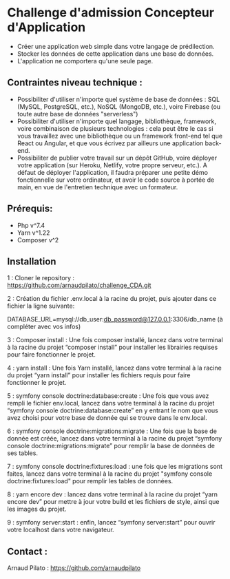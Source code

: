 # Challenge d'admission Concepteur d'Application

- Créer une application web simple dans votre langage de prédilection.
- Stocker les données de cette application dans une base de données.
- L'application ne comportera qu'une seule page.

## Contraintes niveau technique :

- Possibiliter d'utiliser n'importe quel système de base de données : SQL (MySQL, PostgreSQL, etc.), NoSQL (MongoDB, etc.), voire Firebase (ou toute autre base de données "serverless")
- Possibiliter d'utiliser n'importe quel langage, bibliothèque, framework, voire combinaison de plusieurs technologies : cela peut être le cas si vous travaillez avec une bibliothèque ou un framework front-end tel que React ou Angular, et que vous écrivez par ailleurs une application back-end.
- Possibiliter de publier votre travail sur un dépôt GitHub, voire déployer votre application (sur Heroku, Netlify, votre propre serveur, etc.). A défaut de déployer l'application, il faudra préparer une petite démo fonctionnelle sur votre ordinateur, et avoir le code source à portée de main, en vue de l'entretien technique avec un formateur.

## Prérequis:

- Php v^7.4
- Yarn v^1.22
- Composer v^2

## Installation
1 : Cloner le repository : 	        
https://github.com/arnaudpilato/challenge_CDA.git

2 : Création du fichier .env.local à la racine du projet, puis ajouter dans ce fichier la ligne suivante:

DATABASE_URL=mysql://db_user:db_password@127.0.0.1:3306/db_name
(à compléter avec vos infos)

3 : Composer install :
Une fois composer installé, lancez dans votre terminal à la racine du projet “composer install” pour installer les
librairies requises pour faire fonctionner le projet.

4 : yarn install :
Une fois Yarn installé, lancez dans votre terminal à la racine du projet
“yarn install” pour installer les fichiers requis pour faire fonctionner le projet.

5 : symfony console doctrine:database:create :
Une fois que vous avez rempli le fichier env.local, lancez dans votre terminal à la racine du projet
“symfony console doctrine:database:create” en y entrant le nom que vous avez choisi pour votre base de donnée qui se
trouve dans le env.local.

6 : symfony console doctrine:migrations:migrate :
Une fois que la base de donnée est créée, lancez dans votre terminal à la racine du projet
“symfony console doctrine:migrations:migrate” pour remplir la base de données de ses tables.

7 : symfony console doctrine:fixtures:load :
une fois que les migrations sont faites, lancez dans votre terminal à la racine du projet
"symfony console doctrine:fixtures:load" pour remplir les tables de données.

8 : yarn encore dev :
lancez dans votre terminal à la racine du projet “yarn encore dev” pour mettre
à jour votre build et les fichiers de style, ainsi que les images du projet.

9 : symfony server:start :
enfin, lancez “symfony server:start” pour ouvrir votre localhost dans votre
navigateur.

## Contact :

Arnaud Pilato : https://github.com/arnaudpilato
